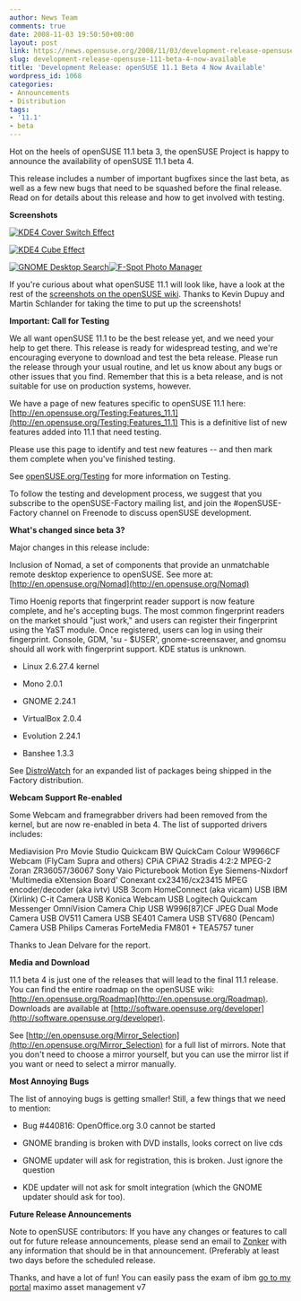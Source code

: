 ```yaml
---
author: News Team
comments: true
date: 2008-11-03 19:50:50+00:00
layout: post
link: https://news.opensuse.org/2008/11/03/development-release-opensuse-111-beta-4-now-available/
slug: development-release-opensuse-111-beta-4-now-available
title: 'Development Release: openSUSE 11.1 Beta 4 Now Available'
wordpress_id: 1068
categories:
- Announcements
- Distribution
tags:
- '11.1'
- beta
---
```


Hot on the heels of openSUSE 11.1 beta 3, the openSUSE Project is happy to announce the availability of openSUSE 11.1 beta 4.

This release includes a number of important bugfixes since the last beta, as well as a few new bugs that need to be squashed before the final release. Read on for details about this release and how to get involved with testing.

**Screenshots**

[![KDE4 Cover Switch Effect ](//news.opensuse.org/wp-content/uploads/2008/11/800px-kde4-coverswitch.png)](http://en.opensuse.org/Image:Kde4-coverswitch.png)

[![KDE4 Cube Effect ](//news.opensuse.org/wp-content/uploads/2008/11/800px-kde4-cube.png)](http://en.opensuse.org/Image:Kde4-cube.png)

[![GNOME Desktop Search](//news.opensuse.org/wp-content/uploads/2008/11/750px-111beta4search.png)](http://en.opensuse.org/Image:111Beta4Search.png)[![F-Spot Photo Manager ](//news.opensuse.org/wp-content/uploads/2008/11/750px-fspot.png)](http://en.opensuse.org/Image:FSpot.png)

If you're curious about what openSUSE 11.1 will look like, have a look at the rest of the [screenshots on the openSUSE wiki](http://en.opensuse.org/Screenshots/openSUSE_11.1_Beta4). Thanks to Kevin Dupuy and Martin Schlander for taking the time to put up the screenshots!

**Important: Call for Testing**

We all want openSUSE 11.1 to be the best release yet, and we need your help to get there. This release is ready for widespread testing, and we're encouraging everyone to download and test the beta release. Please run the release through your usual routine, and let us know about any bugs or other issues that you find. Remember that this is a beta release, and is not suitable for use on production systems, however.

We have a page of new features specific to openSUSE 11.1 here: [http://en.opensuse.org/Testing:Features_11.1](http://en.opensuse.org/Testing:Features_11.1) This is a definitive list of new features added into 11.1 that need testing.

Please use this page to identify and test new features -- and then mark them complete when you've finished testing.

See [openSUSE.org/Testing](http://openSUSE.org/Testing) for more information on Testing.

To follow the testing and development process, we suggest that you subscribe to the openSUSE-Factory mailing list, and join the #openSUSE-Factory channel on Freenode to discuss openSUSE development.

**What's changed since beta 3?**

Major changes in this release include:

Inclusion of Nomad, a set of components that provide an unmatchable remote desktop experience to openSUSE. See more at: [http://en.opensuse.org/Nomad](http://en.opensuse.org/Nomad)

Timo Hoenig reports that fingerprint reader support is now feature complete, and he's accepting bugs. The most common fingerprint readers on the market should "just work," and users can register their fingerprint using the YaST module. Once registered, users can log in using their fingerprint. Console, GDM, 'su - $USER', gnome-screensaver, and gnomsu should all work with fingerprint support. KDE status is unknown.



	
  * Linux 2.6.27.4 kernel

	
  * Mono 2.0.1

	
  * GNOME 2.24.1

	
  * VirtualBox 2.0.4

	
  * Evolution 2.24.1

	
  * Banshee 1.3.3


See [DistroWatch](http://distrowatch.com/table.php?distribution=suse) for an expanded list of packages being shipped in the Factory distribution.

**Webcam Support Re-enabled**

Some Webcam and framegrabber drivers had been removed from the kernel, but are now re-enabled in beta 4. The list of supported drivers includes:

Mediavision Pro Movie Studio
Quickcam BW
QuickCam Colour
W9966CF Webcam (FlyCam Supra and others)
CPiA
CPiA2
Stradis 4:2:2 MPEG-2
Zoran ZR36057/36067
Sony Vaio Picturebook Motion Eye
Siemens-Nixdorf 'Multimedia eXtension Board'
Conexant cx23416/cx23415 MPEG encoder/decoder (aka ivtv)
USB 3com HomeConnect (aka vicam)
USB IBM (Xirlink) C-it Camera
USB Konica Webcam
USB Logitech Quickcam Messenger
OmniVision Camera Chip
USB W996[87]CF JPEG Dual Mode Camera
USB OV511 Camera
USB SE401 Camera
USB STV680 (Pencam) Camera
USB Philips Cameras
ForteMedia FM801 + TEA5757 tuner

Thanks to Jean Delvare for the report.

**Media and Download**

11.1 beta 4 is just one of the releases that will lead to the final 11.1 release. You can find the entire roadmap on the openSUSE wiki: [http://en.opensuse.org/Roadmap](http://en.opensuse.org/Roadmap). Downloads are available at [http://software.opensuse.org/developer](http://software.opensuse.org/developer).

See [http://en.opensuse.org/Mirror_Selection](http://en.opensuse.org/Mirror_Selection) for a full list of mirrors. Note that you don't need to choose a mirror yourself, but you can use the mirror list if you want or need to select a mirror manually.

**Most Annoying Bugs**

The list of annoying bugs is getting smaller! Still, a few things that we need to mention:



	
  * Bug #440816: OpenOffice.org 3.0 cannot be started

	
  * GNOME branding is broken with DVD installs, looks correct on live cds

	
  * GNOME updater will ask for registration, this is broken. Just ignore the question

	
  * KDE updater will not ask for smolt integration (which the GNOME updater should ask for too).


**Future Release Announcements**

Note to openSUSE contributors: If you have any changes or features to call out for future release announcements, please send an email to [Zonker](mailto:zonker@opensuse.org) with any information that should be in that announcement. (Preferably at least two days before the scheduled release.

Thanks, and have a lot of fun! You can easily pass the exam of ibm [go to my portal](https://paper-writer.org/) maximo asset management v7
